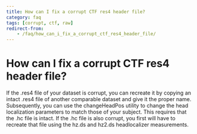 ```yaml
---
title: How can I fix a corrupt CTF res4 header file?
category: faq
tags: [corrupt, ctf, raw]
redirect-from:
    - /faq/how_can_i_fix_a_corrupt_ctf_res4_header_file/
---
```


# How can I fix a corrupt CTF res4 header file?

If the .res4 file of your dataset is corrupt, you can recreate it by copying an intact .res4 file of another comparable dataset and give it the proper name. Subsequently, you can use the changeHeadPos utility to change the head localization parameters to match those of your subject. This requires that the .hc file is intact. If the .hc file is also corrupt, you first will have to recreate that file using the hz.ds and hz2.ds headlocalizer measurements.
